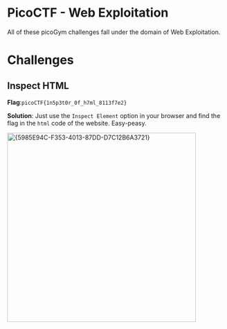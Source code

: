 # PicoCTF - Web Exploitation
All of these picoGym challenges fall under the domain of Web Exploitation. 
# Challenges
## Inspect HTML
__Flag__:`picoCTF{1n5p3t0r_0f_h7ml_8113f7e2}`

__Solution__: Just use the `Inspect Element` option in your browser and find the flag in the `html` code of the website. Easy-peasy.

<img width="436" alt="{5985E94C-F353-4013-87DD-D7C12B6A3721}" src="https://github.com/user-attachments/assets/f5fe5622-7e40-4b28-b9b4-941a03b99487">

